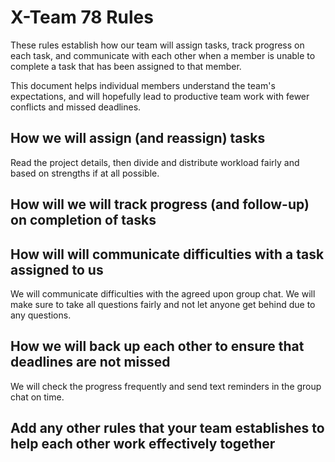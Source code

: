 # X-Team 78 Rules

These rules establish how our team will assign tasks,
track progress on each task, and communicate with each other 
when a member is unable to complete a task that has been assigned to that member.

This document helps individual members understand the team's expectations,
and will hopefully lead to productive team work with fewer conflicts
and missed deadlines.

## How we will assign (and reassign) tasks
Read the project details, then divide and distribute workload fairly and based on strengths if at all possible.


## How will we will track progress (and follow-up) on completion of tasks



## How will will communicate difficulties with a task assigned to us
We will communicate difficulties with the agreed upon group chat. We will make sure to take all questions fairly and not let anyone get behind due to any questions.


## How we will back up each other to ensure that deadlines are not missed

We will check the progress frequently and send text reminders in the group chat on time.

## Add any other rules that your team establishes to help each other work effectively together



